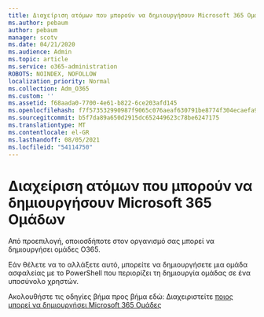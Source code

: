 ```yaml
---
title: Διαχείριση ατόμων που μπορούν να δημιουργήσουν Microsoft 365 Ομάδων
ms.author: pebaum
author: pebaum
manager: scotv
ms.date: 04/21/2020
ms.audience: Admin
ms.topic: article
ms.service: o365-administration
ROBOTS: NOINDEX, NOFOLLOW
localization_priority: Normal
ms.collection: Adm_O365
ms.custom: ''
ms.assetid: f68aada0-7700-4e61-b822-6ce203afd145
ms.openlocfilehash: f7f573532990987f9065c076aeaf630791be8774f304ecaefa90cdee8b08b280
ms.sourcegitcommit: b5f7da89a650d2915dc652449623c78be6247175
ms.translationtype: MT
ms.contentlocale: el-GR
ms.lasthandoff: 08/05/2021
ms.locfileid: "54114750"
---
```

# <a name="manage-who-can-create-microsoft-365-groups"></a>Διαχείριση ατόμων που μπορούν να δημιουργήσουν Microsoft 365 Ομάδων

Από προεπιλογή, οποιοσδήποτε στον οργανισμό σας μπορεί να δημιουργήσει ομάδες O365.
  
Εάν θέλετε να το αλλάξετε αυτό, μπορείτε να δημιουργήσετε μια ομάδα ασφαλείας με το PowerShell που περιορίζει τη δημιουργία ομάδας σε ένα υποσύνολο χρηστών.
  
Ακολουθήστε τις οδηγίες βήμα προς βήμα εδώ: Διαχειριστείτε [ποιος μπορεί να δημιουργήσει Microsoft 365 Ομάδες](https://docs.microsoft.com/microsoft-365/admin/create-groups/manage-creation-of-groups)
  


